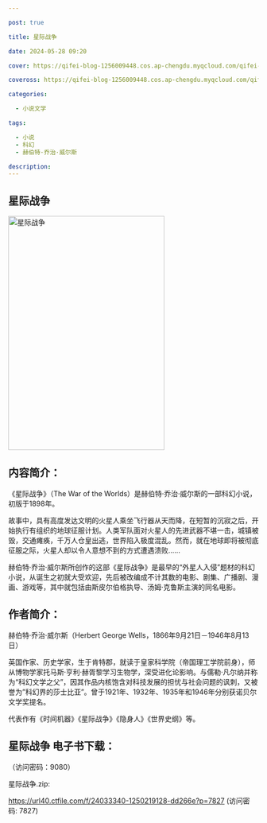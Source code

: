 ```yaml
---

post: true

title: 星际战争

date: 2024-05-28 09:20

cover: https://qifei-blog-1256009448.cos.ap-chengdu.myqcloud.com/qifei-blog/65fff54d9f345e8d031e708f.jpg

coveross: https://qifei-blog-1256009448.cos.ap-chengdu.myqcloud.com/qifei-blog/65fff54d9f345e8d031e708f.jpg

categories:

  - 小说文学

tags:

  - 小说
  - 科幻
  - 赫伯特·乔治·威尔斯

description:
---
```


## 星际战争
<img alt="星际战争 " class="aligncenter loading" data-was-processed="true" decoding="async" fetchpriority="high" height="471" src="https://qifei-blog-1256009448.cos.ap-chengdu.myqcloud.com/qifei-blog/65fff54d9f345e8d031e708f.jpg " style="cursor: zoom-in;" width="314"/>

## 内容简介：

《星际战争》（The War of the Worlds）是赫伯特·乔治·威尔斯的一部科幻小说，初版于1898年。

故事中，具有高度发达文明的火星人乘坐飞行器从天而降，在短暂的沉寂之后，开始执行有组织的地球征服计划。人类军队面对火星人的先进武器不堪一击，城镇被毁，交通瘫痪，千万人仓皇出逃，世界陷入极度混乱。然而，就在地球即将被彻底征服之际，火星人却以令人意想不到的方式遭遇溃败……

赫伯特·乔治·威尔斯所创作的这部《星际战争》是最早的“外星人入侵”题材的科幻小说，从诞生之初就大受欢迎，先后被改编成不计其数的电影、剧集、广播剧、漫画、游戏等，其中就包括由斯皮尔伯格执导、汤姆·克鲁斯主演的同名电影。

## 作者简介：

赫伯特·乔治·威尔斯（Herbert George Wells，1866年9月21日－1946年8月13日）

英国作家、历史学家，生于肯特郡，就读于皇家科学院（帝国理工学院前身），师从博物学家托马斯·亨利·赫胥黎学习生物学，深受进化论影响。与儒勒·凡尔纳并称为“科幻文学之父”，因其作品内核饱含对科技发展的担忧与社会问题的讽刺，又被誉为”科幻界的莎士比亚”。曾于1921年、1932年、1935年和1946年分别获诺贝尔文学奖提名。

代表作有《时间机器》《星际战争》《隐身人》《世界史纲》等。

## 星际战争 电子书下载：

 （访问密码：9080）

星际战争.zip: 

https://url40.ctfile.com/f/24033340-1250219128-dd266e?p=7827 (访问密码: 7827)
